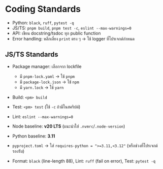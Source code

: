 # Coding Standards
- Python: `black`, `ruff`, `pytest -q`
- JS/TS: `pnpm build`, `pnpm test -c`, `eslint --max-warnings=0`
- API: เขียน docstring/tsdoc ทุก public function
- Error handling: หลีกเลี่ยง `print` ตรง ๆ → ใช้ logger ที่โปรเจกต์กำหนด

## JS/TS Standards
- Package manager: เลือกจาก lockfile
  - มี `pnpm-lock.yaml` → ใช้ `pnpm`
  - มี `package-lock.json` → ใช้ `npm`
  - มี `yarn.lock` → ใช้ `yarn`
- Build: `<pm> build`
- Test: `<pm> test` (ใช้ `-c` ถ้ามีในสคริปต์)
- Lint: `eslint --max-warnings=0`
- Node baseline: **v20 LTS** (แนะนำใส่ `.nvmrc`/`.node-version`)

- Python baseline: **3.11**
- `pyproject.toml` → ใส่ `requires-python = ">=3.11,<3.12"` (หรือช่วงที่โปรเจกต์รองรับ)
- Format: `black` (line-length 88), Lint: `ruff` (fail on error), Test: `pytest -q`
